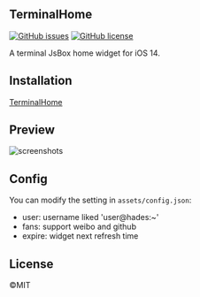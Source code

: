 ## TerminalHome

[![GitHub issues](https://img.shields.io/github/issues/mayuko2012/TerminalHome)](https://github.com/mayuko2012/TerminalHome/issues) [![GitHub license](https://img.shields.io/github/license/mayuko2012/TerminalHome)](https://github.com/mayuko2012/TerminalHome)

A terminal JsBox home widget for iOS 14.



## Installation

[TerminalHome](https://xteko.com/redir?name=TerminalHome&url=https://github.com/mayuko2012/JsBox-TerminalHome/releases/download/0.0.1/TerminalHome.box)



## Preview


![screenshots](https://cdn.mayuko.cn/blog/20201010145025.PNG)




## Config

You can modify the setting in `assets/config.json`:

- user: username liked 'user@hades:~'
- fans: support weibo and github
- expire: widget next refresh time



## License

©️MIT